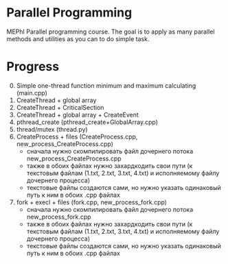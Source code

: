 # Parallel Programming

MEPhI Parallel programming course.
The goal is to apply as many parallel methods and utilities as you can to do simple task.

# Progress

0.   Simple one-thread function minimum and maximum calculating (main.cpp)
1.   CreateThread + global array  
2.   CreateThread + CriticalSection
3.   CreateThread + global array + CreateEvent
4.   pthread_create (pthread_create+GlobalArray.cpp)
5.   thread/mutex (thread.py)
6.   CreateProcess + files (CreateProcess.cpp, new_process_CreateProcess.cpp)
      - сначала нужно скомпилировать файл дочернего потока new_process_CreateProcess.cpp
      - также в обоих файлах нужно захардкодить свои пути (к текстовым файлам (1.txt, 2.txt, 3.txt, 4.txt) и исполняемому файлу дочернего процесса)
      - текстовые файлы создаются сами, но нужно указать одинаковый путь к ним в обоих .cpp файлах
7.   fork + execl + files (fork.cpp, new_process_fork.cpp)
      - сначала нужно скомпилировать файл дочернего потока new_process_fork.cpp
      - также в обоих файлах нужно захардкодить свои пути (к текстовым файлам (1.txt, 2.txt, 3.txt, 4.txt) и исполняемому файлу дочернего процесса)
      - текстовые файлы создаются сами, но нужно указать одинаковый путь к ним в обоих .cpp файлах
